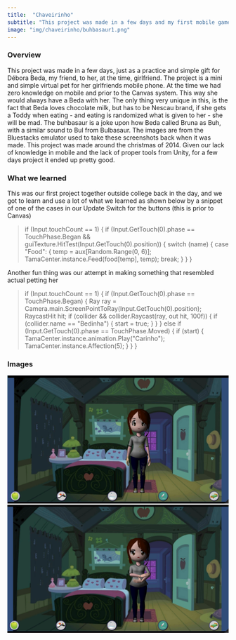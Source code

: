 ```yaml
---
title:  "Chaveirinho"
subtitle: "This project was made in a few days and my first mobile game, just as a practice and simple gift for Débora Beda"
image: "img/chaveirinho/buhbasaur1.png"
---
```


### Overview
This project was made in a few days, just as a practice and simple gift for Débora Beda, my friend, to her, at the time, girlfriend. The project is a mini and simple virtual pet for her girlfriends mobile phone. At the time we had zero knowledge on mobile and prior to the Canvas system. This way she would always have a Beda with her. The only thing very unique in this, is the fact that Beda loves chocolate milk, but has to be Nescau brand, if she gets a Toddy when eating - and eating is randomized what is given to her - she will be mad. The buhbasaur is a joke upon how Beda called Bruna as Buh, with a similar sound to Bul from Bulbasaur. The images are from the Bluestacks emulator used to take these screenshots back when it was made. This project was made around the christmas of 2014. Given our lack of knowledge in mobile and the lack of proper tools from Unity, for a few days project it ended up pretty good.

### What we learned
This was our first project together outside college back in the day, and we got to learn and use a lot of what we learned as shown below by a snippet of one of the cases in our Update Switch for the buttons (this is prior to Canvas)
> if (Input.touchCount == 1)
> {
>     if (Input.GetTouch(0).phase == TouchPhase.Began && guiTexture.HitTest(Input.GetTouch(0).position))
>     {
>         switch (name)
>         {
>             case "Food":
>             {
>                 temp = aux[Random.Range(0, 6)];
>                 TamaCenter.instance.Feed(food[temp], temp);
>                 break;
>             }
>     }
> }

Another fun thing was our attempt in making something that resembled actual petting her
> if (Input.touchCount == 1)
> {
>     if (Input.GetTouch(0).phase == TouchPhase.Began)
>     {
>         Ray ray = Camera.main.ScreenPointToRay(Input.GetTouch(0).position);
>         RaycastHit hit;
>         if (collider && collider.Raycast(ray, out hit, 100f))
>         {
>             if (collider.name == "Bedinha")
>             {
>                 start = true;
>             }
>         }
>     }
>     else if (Input.GetTouch(0).phase == TouchPhase.Moved)
>     {
>         if (start)
>         {
>             TamaCenter.instance.animation.Play("Carinho");
>             TamaCenter.instance.Affection(5);
>         }
>     }
> }

### Images
![normal](img/chaveirinho/buhbasaur1.png)
![mad](img/chaveirinho/buhbasaur2.png)